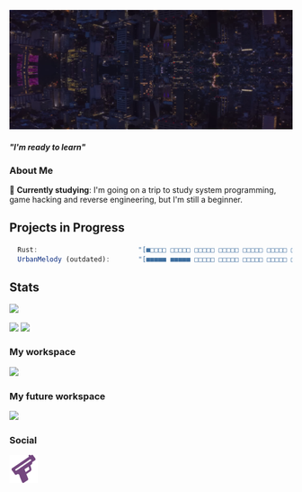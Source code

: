[![Header](./Background.png)](https://guns.lol/ghfakegh1337) 


#### *"I'm ready to learn"*

### About Me

🌱 **Currently studying**: I'm going on a trip to study system programming, game hacking and reverse engineering, but I'm still a beginner.

## Projects in Progress
```js
  Rust:                         "[■□□□□ □□□□□ □□□□□ □□□□□ □□□□□ □□□□□ □□□□□ □□□□□ □□□□□ □□□□□] 1%"
  UrbanMelody (outdated):       "[■■■■■ ■■■■■ □□□□□ □□□□□ □□□□□ □□□□□ □□□□□ □□□□□ □□□□□ □□□□□] 15%"
```

## Stats
![](https://komarev.com/ghpvc/?username=ghfakegh1337&color=red&style=for-the-badge)

[![](https://github-readme-stats.vercel.app/api?username=ghfakegh1337&show_icons=true&show_icons=true&title_color=7433FF&icon_color=bb2acf&text_color=b3b3ff&bg_color=0,000000,130F40&hide_border=true)]()
[![](https://github-readme-stats.vercel.app/api/top-langs/?username=ghfakegh1337&title_color=7433FF&icon_color=bb2acf&text_color=b3b3ff&bg_color=0,000000,130F40&hide_border=true&layout=compact&hide=batchfile,c#)]()

### My workspace

![](https://skillicons.dev/icons?i=c,cpp,linux,ubuntu)

### My future workspace
![](https://skillicons.dev/icons?i=rust)

### Social
[![Guns.lol](./gunslol.png)](https://guns.lol/ghfakegh1337)
